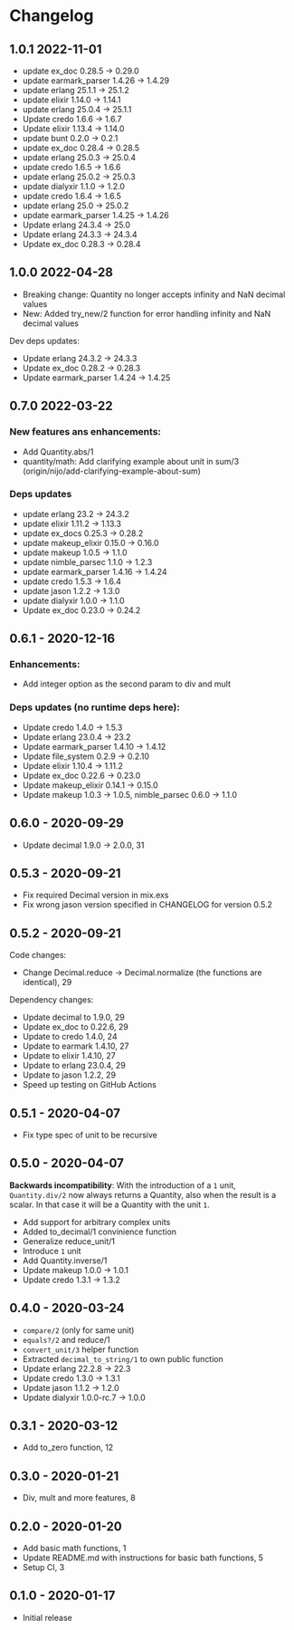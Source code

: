 # Changelog

## 1.0.1 2022-11-01

* update ex_doc 0.28.5 -> 0.29.0
* update earmark_parser 1.4.26 -> 1.4.29
* update erlang 25.1.1 -> 25.1.2
* update elixir 1.14.0 -> 1.14.1
* update erlang 25.0.4 -> 25.1.1
* Update credo 1.6.6 -> 1.6.7
* Update elixir 1.13.4 -> 1.14.0
* update bunt 0.2.0 -> 0.2.1
* update ex_doc 0.28.4 -> 0.28.5
* update erlang 25.0.3 -> 25.0.4
* update credo 1.6.5 -> 1.6.6
* update erlang 25.0.2 -> 25.0.3
* update dialyxir 1.1.0 -> 1.2.0
* update credo 1.6.4 -> 1.6.5
* update erlang 25.0 -> 25.0.2
* update earmark_parser 1.4.25 -> 1.4.26
* Update erlang 24.3.4 -> 25.0
* Update erlang 24.3.3 -> 24.3.4
* Update ex_doc 0.28.3 -> 0.28.4

## 1.0.0 2022-04-28

* Breaking change: Quantity no longer accepts infinity and NaN decimal values
* New: Added try_new/2 function for error handling infinity and NaN decimal values

Dev deps updates:

* Update erlang 24.3.2 -> 24.3.3
* Update ex_doc 0.28.2 -> 0.28.3
* Update earmark_parser 1.4.24 -> 1.4.25

## 0.7.0 2022-03-22

### New features ans enhancements:

* Add Quantity.abs/1
* quantity/math: Add clarifying example about unit in sum/3 (origin/nijo/add-clarifying-example-about-sum)

### Deps updates

* update erlang 23.2 -> 24.3.2
* update elixir 1.11.2 -> 1.13.3
* update ex_docs 0.25.3 -> 0.28.2
* update makeup_elixir 0.15.0 -> 0.16.0
* update makeup 1.0.5 -> 1.1.0
* update nimble_parsec 1.1.0 -> 1.2.3
* update earmark_parser 1.4.16 -> 1.4.24
* update credo 1.5.3 -> 1.6.4
* update jason 1.2.2 -> 1.3.0
* update dialyxir 1.0.0 -> 1.1.0
* Update ex_doc 0.23.0 -> 0.24.2

## 0.6.1 - 2020-12-16

### Enhancements:

* Add integer option as the second param to div and mult

### Deps updates (no runtime deps here):

* Update credo 1.4.0 -> 1.5.3
* Update erlang 23.0.4 -> 23.2
* Update earmark_parser 1.4.10 -> 1.4.12
* Update file_system 0.2.9 -> 0.2.10
* Update elixir 1.10.4 -> 1.11.2
* Update ex_doc 0.22.6 -> 0.23.0
* Update makeup_elixir 0.14.1 -> 0.15.0
* Update makeup 1.0.3 -> 1.0.5, nimble_parsec 0.6.0 -> 1.1.0

## 0.6.0 - 2020-09-29

* Update decimal 1.9.0 -> 2.0.0, 31

## 0.5.3 - 2020-09-21

* Fix required Decimal version in mix.exs
* Fix wrong jason version specified in CHANGELOG for version 0.5.2

## 0.5.2 - 2020-09-21

Code changes:

* Change Decimal.reduce -> Decimal.normalize (the functions are identical), 29

Dependency changes:

* Update decimal to 1.9.0, 29
* Update ex_doc to 0.22.6, 29
* Update to credo 1.4.0, 24
* Update to earmark 1.4.10, 27
* Update to elixir 1.4.10, 27
* Update to erlang 23.0.4, 29
* Update to jason 1.2.2, 29
* Speed up testing on GitHub Actions

## 0.5.1 - 2020-04-07

* Fix type spec of unit to be recursive

## 0.5.0 - 2020-04-07

**Backwards incompatibility**: With the introduction of a `1` unit, `Quantity.div/2` now always returns a Quantity,
also when the result is a scalar. In that case it will be a Quantity with the unit `1`.

* Add support for arbitrary complex units
* Added to_decimal/1 convinience function
* Generalize reduce_unit/1
* Introduce `1` unit
* Add Quantity.inverse/1
* Update makeup 1.0.0 -> 1.0.1
* Update credo 1.3.1 -> 1.3.2

## 0.4.0 - 2020-03-24

* `compare/2` (only for same unit)
* `equals?/2` and reduce/1
* `convert_unit/3` helper function
* Extracted `decimal_to_string/1` to own public function
* Update erlang 22.2.8 -> 22.3
* Update credo 1.3.0 -> 1.3.1
* Update jason 1.1.2 -> 1.2.0
* Update dialyxir 1.0.0-rc.7 -> 1.0.0

## 0.3.1 - 2020-03-12

* Add to_zero function, 12

## 0.3.0 - 2020-01-21

* Div, mult and more features, 8

## 0.2.0 - 2020-01-20

* Add basic math functions, 1
* Update README.md with instructions for basic bath functions, 5
* Setup CI, 3

## 0.1.0 - 2020-01-17

* Initial release

